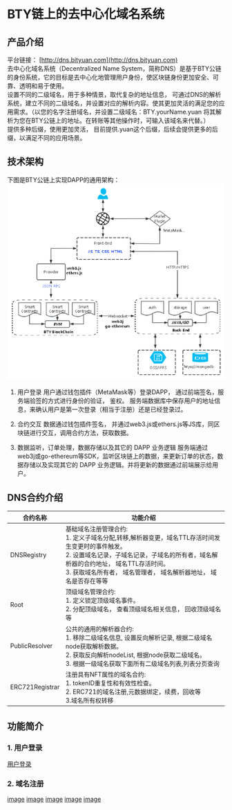 # BTY链上的去中心化域名系统
## 产品介绍
平台链接： [http://dns.bityuan.com](http://dns.bityuan.com)  
去中心化域名系统（Decentralized Name System，简称DNS）是基于BTY公链的身份系统，它的目标是去中心化地管理用户身份，使区块链身份更加安全、可靠、透明和易于使用。  
设置不同的二级域名，用于多种情景，取代复杂的地址信息， 可通过DNS的解析系统，建立不同的二级域名，并设置对应的解析内容。使其更加灵活的满足您的应用需求。（以您的名字注册域名，并设置二级域名：BTY.yourName.yuan 将其解析为您在BTY公链上的地址。在转账等其他操作时，可输入该域名来代替。）  
提供多种后缀，使用更加灵活， 目前提供.yuan这个后缀，后续会提供更多的后缀，以满足不同的应用场景。  

## 技术架构
下图是BTY公链上实现DAPP的通用架构：  
![架构](./resource/jiagou.png)

1. 用户登录
用户通过钱包插件（MetaMask等）登录DAPP， 通过前端签名，服务端验签的方式进行身份的验证， 鉴权。 服务端数据库中保存用户的地址信息，来确认用户是第一次登录（相当于注册）还是已经登录过。

2. 合约交互
数据通过钱包插件签名， 并通过web3.js或ethers.js等JS库，同区块链进行交互，调用合约方法，获取数据。

3. 数据监听，订单处理，数据存储以及其它的 DAPP 业务逻辑
服务端通过web3j或go-ethereum等SDK，监听区块链上的数据，来更新订单的状态，数据存储以及实现其它的 DAPP 业务逻辑。并将更新的数据通过前端展示给用户。

## DNS合约介绍
| 合约名称 | 功能介绍 |
| ------ | ---------- | 
| DNSRegistry | 基础域名注册管理合约: <br>1. 定义子域名分配,转移,解析器变更，域名TTL存活时间发生变更时的事件触发。 <br>2. 设置域名记录，子域名记录，子域名的所有者，域名解析器的合约地址， 域名TTL存活时间。 <br>3. 获取域名所有者， 域名管理者， 域名解析器地址， 域名是否存在等等| 
| Root | 顶级域名管理合约: <br>1. 定义锁定顶级域名事件。 <br>2. 分配顶级域名， 查看顶级域名相关信息， 回收顶级域名等| 
| PublicResolver | 公共的通用的解析器合约: <br>1. 移除二级域名信息, 设置反向解析记录, 根据二级域名node获取解析数据。<br>2. 获取反向解析nodeList, 根据node获取二级域名。<br>3. 根据一级域名获取下面所有二级域名列表,列表分页查询 |
| ERC721Registrar | 注册具有NFT属性的域名合约: <br>1. tokenID重复性和有效性检查。 <br>2. ERC721的域名注册,元数据绑定，续费，回收等 <br>3.域名所有权转移  | 

## 功能简介
### 1. 用户登录
[用户登录](./resource/loginDNS.png)

### 2. 域名注册
[image](./resource/registerDNS1.png)
[image](./resource/registerDNS2.png)
[image](./resource/registerDNS3.png)
[image](./resource/registerDNS4.png)
[image](./resource/registerDNS5.png)
